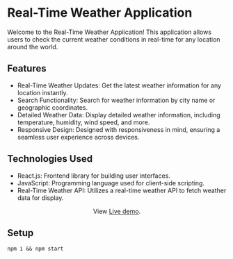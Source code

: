 # Real-Time Weather Application
Welcome to the Real-Time Weather Application! This application allows users to check the current weather conditions in real-time for any location around the world.

## Features
- Real-Time Weather Updates: Get the latest weather information for any location instantly.
- Search Functionality: Search for weather information by city name or geographic coordinates.
- Detailed Weather Data: Display detailed weather information, including temperature, humidity, wind speed, and more.
- Responsive Design: Designed with responsiveness in mind, ensuring a seamless user experience across devices.

## Technologies Used
- React.js: Frontend library for building user interfaces.
- JavaScript: Programming language used for client-side scripting.
- Real-Time Weather API: Utilizes a real-time weather API to fetch weather data for display.




 <p align="center">
  View <a href="https://master.d2gxbs6vwhkz68.amplifyapp.com/">Live demo</a>.
 </p>

## Setup

```
npm i && npm start
```
